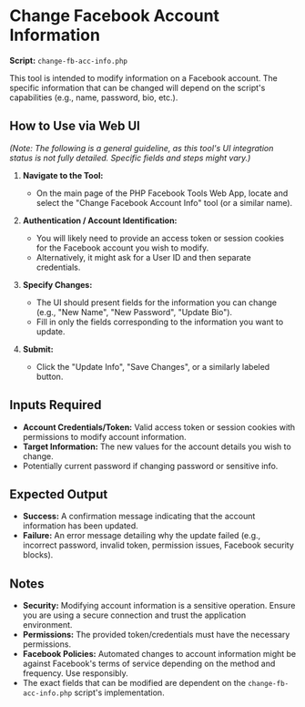 # Change Facebook Account Information

**Script:** `change-fb-acc-info.php`

This tool is intended to modify information on a Facebook account. The specific information that can be changed will depend on the script's capabilities (e.g., name, password, bio, etc.).

## How to Use via Web UI

*(Note: The following is a general guideline, as this tool's UI integration status is not fully detailed. Specific fields and steps might vary.)*

1.  **Navigate to the Tool:**
    *   On the main page of the PHP Facebook Tools Web App, locate and select the "Change Facebook Account Info" tool (or a similar name).

2.  **Authentication / Account Identification:**
    *   You will likely need to provide an access token or session cookies for the Facebook account you wish to modify.
    *   Alternatively, it might ask for a User ID and then separate credentials.

3.  **Specify Changes:**
    *   The UI should present fields for the information you can change (e.g., "New Name", "New Password", "Update Bio").
    *   Fill in only the fields corresponding to the information you want to update.

4.  **Submit:**
    *   Click the "Update Info", "Save Changes", or a similarly labeled button.

## Inputs Required

*   **Account Credentials/Token:** Valid access token or session cookies with permissions to modify account information.
*   **Target Information:** The new values for the account details you wish to change.
*   Potentially current password if changing password or sensitive info.

## Expected Output

*   **Success:** A confirmation message indicating that the account information has been updated.
*   **Failure:** An error message detailing why the update failed (e.g., incorrect password, invalid token, permission issues, Facebook security blocks).

## Notes

*   **Security:** Modifying account information is a sensitive operation. Ensure you are using a secure connection and trust the application environment.
*   **Permissions:** The provided token/credentials must have the necessary permissions.
*   **Facebook Policies:** Automated changes to account information might be against Facebook's terms of service depending on the method and frequency. Use responsibly.
*   The exact fields that can be modified are dependent on the `change-fb-acc-info.php` script's implementation.
